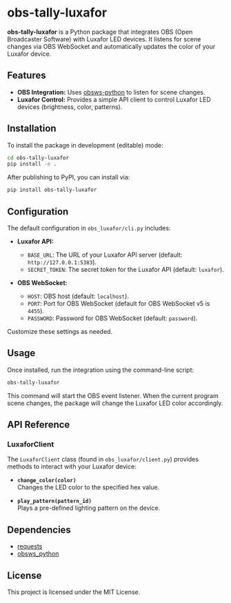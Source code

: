 # obs-tally-luxafor

**obs-tally-luxafor** is a Python package that integrates OBS (Open Broadcaster Software) with Luxafor LED devices.
It listens for scene changes via OBS WebSocket and automatically updates the color of your Luxafor device.

## Features

- **OBS Integration:** Uses [obsws-python](https://pypi.org/project/obsws-python/) to listen for scene changes.
- **Luxafor Control:** Provides a simple API client to control Luxafor LED devices (brightness, color, patterns).

## Installation

To install the package in development (editable) mode:

```bash
cd obs-tally-luxafor
pip install -e .
```

After publishing to PyPI, you can install via:

```bash
pip install obs-tally-luxafor
```

## Configuration

The default configuration in `obs_luxafor/cli.py` includes:

- **Luxafor API:**
  - `BASE_URL`: The URL of your Luxafor API server (default: `http://127.0.0.1:5383`).
  - `SECRET_TOKEN`: The secret token for the Luxafor API (default: `luxafor`).

- **OBS WebSocket:**
  - `HOST`: OBS host (default: `localhost`).
  - `PORT`: Port for OBS WebSocket (default for OBS WebSocket v5 is `4455`).
  - `PASSWORD`: Password for OBS WebSocket (default: `password`).

Customize these settings as needed.

## Usage

Once installed, run the integration using the command-line script:

```bash
obs-tally-luxafor
```

This command will start the OBS event listener. When the current program scene changes, the package will change the Luxafor LED color accordingly.


## API Reference

### LuxaforClient

The `LuxaforClient` class (found in `obs_luxafor/client.py`) provides methods to interact with your Luxafor device:

- **`change_color(color)`**  
  Changes the LED color to the specified hex value.

- **`play_pattern(pattern_id)`**  
  Plays a pre-defined lighting pattern on the device.

## Dependencies

- [requests](https://pypi.org/project/requests/)
- [obsws_python](https://pypi.org/project/obsws-python/)

## License

This project is licensed under the MIT License.
